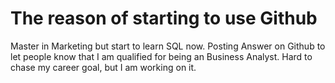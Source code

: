 # The reason of starting to use Github

Master in Marketing but start to learn SQL now. 
Posting Answer on Github to let people know that I am qualified for being an Business Analyst. 
Hard to chase my career goal, but I am working on it.
